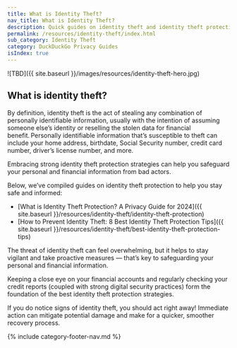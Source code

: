 ```yaml
---
title: What is Identity Theft?
nav_title: What is Identity Theft?
description: Quick guides on identity theft and identity theft protection, from the company who’s been making privacy simple for over a decade.
permalink: /resources/identity-theft/index.html
sub_category: Identity Theft
category: DuckDuckGo Privacy Guides
isIndex: true
---
```


![TBD]({{ site.baseurl }}/images/resources/identity-theft-hero.jpg)

## What is identity theft?

By definition, identity theft is the act of stealing any combination of personally identifiable information, usually with the intention of assuming someone else’s identity or reselling the stolen data for financial benefit. Personally identifiable information that’s susceptible to theft can include your home address, birthdate, Social Security number, credit card number, driver’s license number, and more.

Embracing strong identity theft protection strategies can help you safeguard your personal and financial information from bad actors.

Below, we’ve compiled guides on identity theft protection to help you stay safe and informed:

-   [What is Identity Theft Protection? A Privacy Guide for 2024]({{ site.baseurl }}/resources/identity-theft/identity-theft-protection)
-   [How to Prevent Identity Theft: 8 Best Identity Theft Protection Tips]({{ site.baseurl }}/resources/identity-theft/best-identity-theft-protection-tips)

The threat of identity theft can feel overwhelming, but it helps to stay vigilant and take proactive measures — that’s key to safeguarding your personal and financial information.

Keeping a close eye on your financial accounts and regularly checking your credit reports (coupled with strong digital security practices) form the foundation of the best identity theft protection strategies.

If you do notice signs of identity theft, you should act right away! Immediate action can mitigate potential damage and make for a quicker, smoother recovery process.

{% include category-footer-nav.md %}
